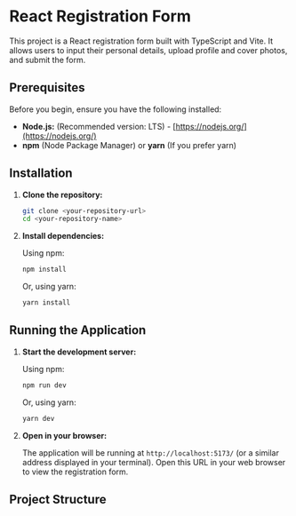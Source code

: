 # React Registration Form

This project is a React registration form built with TypeScript and Vite. It allows users to input their personal details, upload profile and cover photos, and submit the form.

## Prerequisites

Before you begin, ensure you have the following installed:

* **Node.js:** (Recommended version: LTS) - [https://nodejs.org/](https://nodejs.org/)
* **npm** (Node Package Manager) or **yarn** (If you prefer yarn)

## Installation

1.  **Clone the repository:**

    ```bash
    git clone <your-repository-url>
    cd <your-repository-name>
    ```

2.  **Install dependencies:**

    Using npm:

    ```bash
    npm install
    ```

    Or, using yarn:

    ```bash
    yarn install
    ```

## Running the Application

1.  **Start the development server:**

    Using npm:

    ```bash
    npm run dev
    ```

    Or, using yarn:

    ```bash
    yarn dev
    ```

2.  **Open in your browser:**

    The application will be running at `http://localhost:5173/` (or a similar address displayed in your terminal). Open this URL in your web browser to view the registration form.

## Project Structure